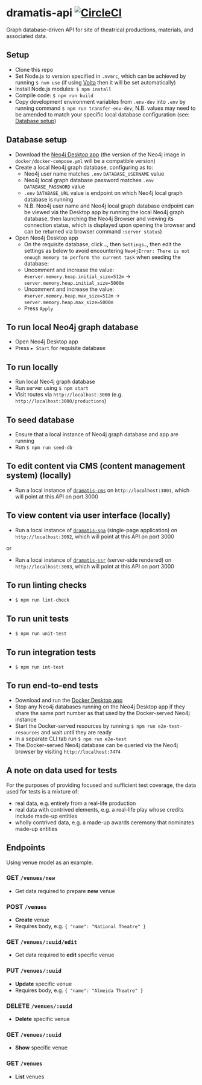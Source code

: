 # dramatis-api [![CircleCI](https://circleci.com/gh/andygout/dramatis-api/tree/main.svg?style=svg)](https://circleci.com/gh/andygout/dramatis-api/tree/main)

Graph database-driven API for site of theatrical productions, materials, and associated data.

## Setup
- Clone this repo
- Set Node.js to version specified in `.nvmrc`, which can be achieved by running `$ nvm use` (if using [Volta](https://docs.volta.sh/guide/getting-started) then it will be set automatically)
- Install Node.js modules: `$ npm install`
- Compile code: `$ npm run build`
- Copy development environment variables from `.env-dev` into `.env` by running command `$ npm run transfer-env-dev`; N.B. values may need to be amended to match your specific local database configuration (see: [Database setup](https://github.com/andygout/dramatis-api#user-content-database-setup))

## Database setup
- Download the [Neo4j Desktop app](https://neo4j.com/download) (the version of the Neo4j image in `docker/docker-compose.yml` will be a compatible version)
- Create a local Neo4j graph database, configuring as to:
	- Neo4j user name matches `.env` `DATABASE_USERNAME` value
	- Neo4j local graph database password matches `.env` `DATABASE_PASSWORD` value
	- `.env` `DATABASE_URL` value is endpoint on which Neo4j local graph database is running
	- N.B. Neo4j user name and Neo4j local graph database endpoint can be viewed via the Desktop app by running the local Neo4j graph database, then launching the Neo4j Browser and viewing its connection status, which is displayed upon opening the browser and can be returned via browser command `:server status`)
- Open Neo4j Desktop app
	- On the requisite database, click `…`, then `Settings…`, then edit the settings as below to avoid encountering `Neo4jError: There is not enough memory to perform the current task` when seeding the database:
	- Uncomment and increase the value: `#server.memory.heap.initial_size=512m` -> `server.memory.heap.initial_size=5000m`
	- Uncomment and increase the value: `#server.memory.heap.max_size=512m` -> `server.memory.heap.max_size=5000m`
	- Press `Apply`

## To run local Neo4j graph database
- Open Neo4j Desktop app
- Press `► Start` for requisite database

## To run locally
- Run local Neo4j graph database
- Run server using `$ npm start`
- Visit routes via `http://localhost:3000` (e.g. `http://localhost:3000/productions`)

## To seed database
- Ensure that a local instance of Neo4j graph database and app are running
- Run `$ npm run seed-db`

## To edit content via CMS (content management system) (locally)
- Run a local instance of [`dramatis-cms`](https://github.com/andygout/dramatis-cms) on `http://localhost:3001`, which will point at this API on port 3000

## To view content via user interface (locally)
- Run a local instance of [`dramatis-spa`](https://github.com/andygout/dramatis-spa) (single-page application) on `http://localhost:3002`, which will point at this API on port 3000

or

- Run a local instance of [`dramatis-ssr`](https://github.com/andygout/dramatis-ssr) (server-side rendered) on `http://localhost:3003`, which will point at this API on port 3000

## To run linting checks
- `$ npm run lint-check`

## To run unit tests
- `$ npm run unit-test`

## To run integration tests
- `$ npm run int-test`

## To run end-to-end tests
- Download and run the [Docker Desktop app](https://www.docker.com/products/docker-desktop)
- Stop any Neo4j databases running on the Neo4j Desktop app if they share the same port number as that used by the Docker-served Neo4j instance
- Start the Docker-served resources by running `$ npm run e2e-test-resources` and wait until they are ready
- In a separate CLI tab run `$ npm run e2e-test`
- The Docker-served Neo4j database can be queried via the Neo4j browser by visiting `http://localhost:7474`

## A note on data used for tests
For the purposes of providing focused and sufficient test coverage, the data used for tests is a mixture of:
- real data, e.g. entirely from a real-life production
- real data with contrived elements, e.g. a real-life play whose credits include made-up entities
- wholly contrived data, e.g. a made-up awards ceremony that nominates made-up entities

## Endpoints
Using venue model as an example.

### GET `/venues/new`
- Get data required to prepare **new** venue

### POST `/venues`
- **Create** venue
- Requires body, e.g. `{ "name": "National Theatre" }`

### GET `/venues/:uuid/edit`
- Get data required to **edit** specific venue

### PUT `/venues/:uuid`
- **Update** specific venue
- Requires body, e.g. `{ "name": "Almeida Theatre" }`

### DELETE `/venues/:uuid`
- **Delete** specific venue

### GET `/venues/:uuid`
- **Show** specific venue

### GET `/venues`
- **List** venues

